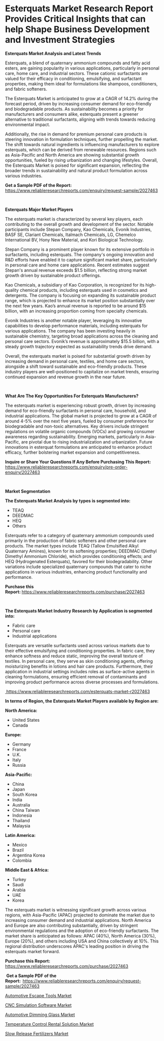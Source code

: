 <p><h1>Esterquats Market Research Report Provides Critical Insights that can help Shape Business Development and Investment Strategies</h1></p><p><strong>Esterquats Market Analysis and Latest Trends</strong></p>
<p><p>Esterquats, a blend of quaternary ammonium compounds and fatty acid esters, are gaining popularity in various applications, particularly in personal care, home care, and industrial sectors. These cationic surfactants are valued for their efficacy in conditioning, emulsifying, and surfactant properties, making them ideal for formulations like shampoos, conditioners, and fabric softeners.</p><p>The Esterquats Market is anticipated to grow at a CAGR of 14.2% during the forecast period, driven by increasing consumer demand for eco-friendly and biodegradable products. As sustainability becomes a priority for manufacturers and consumers alike, esterquats present a greener alternative to traditional surfactants, aligning with trends towards reducing environmental impact.</p><p>Additionally, the rise in demand for premium personal care products is steering innovation in formulation techniques, further propelling the market. The shift towards natural ingredients is influencing manufacturers to explore esterquats, which can be derived from renewable resources. Regions such as Asia-Pacific and North America are showing substantial growth opportunities, fueled by rising urbanization and changing lifestyles. Overall, the Esterquats Market is poised for significant expansion, reflecting the broader trends in sustainability and natural product formulation across various industries.</p></p>
<p><strong>Get a Sample PDF of the Report:&nbsp;</strong> <a href="https://www.reliableresearchreports.com/enquiry/request-sample/2027463?utm_campaign=37&utm_medium=2&utm_source=Github&utm_content=ia&utm_term=30102024&utm_id=esterquats">https://www.reliableresearchreports.com/enquiry/request-sample/2027463</a></p>
<p>&nbsp;</p>
<p><strong>Esterquats Major Market Players</strong></p>
<p><p>The esterquats market is characterized by several key players, each contributing to the overall growth and development of the sector. Notable participants include Stepan Company, Kao Chemicals, Evonik Industries, BASF SE, Clariant Chemicals, Italmach Chemicals, LG, Chemelco International BV, Hony New Material, and Kori Biological Technology.</p><p>Stepan Company is a prominent player known for its extensive portfolio in surfactants, including esterquats. The company's ongoing innovation and R&D efforts have enabled it to capture significant market share, particularly in personal care and home care applications. Recent estimates suggest Stepan's annual revenue exceeds $1.5 billion, reflecting strong market growth driven by sustainable product offerings.</p><p>Kao Chemicals, a subsidiary of Kao Corporation, is recognized for its high-quality chemical products, including esterquats used in cosmetics and detergents. The company is focusing on expanding its sustainable product range, which is projected to enhance its market position substantially over the next few years. Kao’s annual revenue is reported to be around $15 billion, with an increasing proportion coming from specialty chemicals.</p><p>Evonik Industries is another notable player, leveraging its innovative capabilities to develop performance materials, including esterquats for various applications. The company has been investing heavily in sustainable chemistry, targeting broad applications across the cleaning and personal care sectors. Evonik’s revenue is approximately $15.5 billion, with a steady growth trajectory expected as sustainability trends drive demand.</p><p>Overall, the esterquats market is poised for substantial growth driven by increasing demand in personal care, textiles, and home care sectors, alongside a shift toward sustainable and eco-friendly products. These industry players are well-positioned to capitalize on market trends, ensuring continued expansion and revenue growth in the near future.</p></p>
<p>&nbsp;</p>
<p><strong>What Are The Key Opportunities For Esterquats Manufacturers?</strong></p>
<p><p>The esterquats market is experiencing robust growth, driven by increasing demand for eco-friendly surfactants in personal care, household, and industrial applications. The global market is projected to grow at a CAGR of around 4-5% over the next five years, fueled by consumer preference for biodegradable and non-toxic alternatives. Key drivers include stringent regulations on volatile organic compounds (VOCs) and growing consumer awareness regarding sustainability. Emerging markets, particularly in Asia-Pacific, are pivotal due to rising industrialization and urbanization. Future innovations in esterquat formulations are anticipated to enhance product efficacy, further bolstering market expansion and competitiveness.</p></p>
<p><strong>Inquire or Share Your Questions If Any Before Purchasing This Report:</strong> <a href="https://www.reliableresearchreports.com/enquiry/pre-order-enquiry/2027463?utm_campaign=37&utm_medium=2&utm_source=Github&utm_content=ia&utm_term=30102024&utm_id=esterquats">https://www.reliableresearchreports.com/enquiry/pre-order-enquiry/2027463</a></p>
<p>&nbsp;</p>
<p><strong>Market Segmentation</strong></p>
<p><strong>The Esterquats Market Analysis by types is segmented into:</strong></p>
<p><ul><li>TEAQ</li><li>DEEDMAC</li><li>HEQ</li><li>Others</li></ul></p>
<p><p>Esterquats refer to a category of quaternary ammonium compounds used primarily in the production of fabric softeners and other personal care products. The market types include TEAQ (Tallow Emulsified Alkyl Quaternary Amines), known for its softening properties; DEEDMAC (Diethyl Dimethyl Ammonium Chloride), which provides conditioning effects; and HEQ (Hydrogenated Esterquats), favored for their biodegradability. Other variations include specialized quaternary compounds that cater to niche applications in various industries, enhancing product functionality and performance.</p></p>
<p><strong>Purchase this Report:&nbsp;</strong><a href="https://www.reliableresearchreports.com/purchase/2027463?utm_campaign=37&utm_medium=2&utm_source=Github&utm_content=ia&utm_term=30102024&utm_id=esterquats">https://www.reliableresearchreports.com/purchase/2027463</a></p>
<p>&nbsp;</p>
<p><strong>The Esterquats Market Industry Research by Application is segmented into:</strong></p>
<p><ul><li>Fabric care</li><li>Personal care</li><li>Industrial applications</li></ul></p>
<p><p>Esterquats are versatile surfactants used across various markets due to their effective emulsifying and conditioning properties. In fabric care, they enhance softness and reduce static, improving the overall texture of textiles. In personal care, they serve as skin conditioning agents, offering moisturizing benefits in lotions and hair care products. Furthermore, their application in industrial settings includes roles as surface-active agents in cleaning formulations, ensuring efficient removal of contaminants and improving product performance across diverse processes and formulations.</p></p>
<p><a href="https://www.reliableresearchreports.com/esterquats-market-r2027463?utm_campaign=37&utm_medium=2&utm_source=Github&utm_content=ia&utm_term=30102024&utm_id=esterquats">&nbsp;https://www.reliableresearchreports.com/esterquats-market-r2027463</a></p>
<p><strong>In terms of Region, the Esterquats Market Players available by Region are:</strong></p>
<p>
    <p> <strong> North America: </strong>
        <ul>
            <li>United States</li>
            <li>Canada</li>
        </ul>
        </p> 
    <p> <strong> Europe: </strong>
        <ul>
            <li>Germany</li>
            <li>France</li>
            <li>U.K.</li>
            <li>Italy</li>
            <li>Russia</li>
        </ul>
        </p> 
    <p> <strong> Asia-Pacific: </strong>
        <ul>
            <li>China</li>
            <li>Japan</li>
            <li>South Korea</li>
            <li>India</li>
            <li>Australia</li>
            <li>China Taiwan</li>
            <li>Indonesia</li>
            <li>Thailand</li>
            <li>Malaysia</li>
        </ul>
        </p> 
    <p> <strong> Latin America: </strong>
        <ul>
            <li>Mexico</li>
            <li>Brazil</li>
            <li>Argentina Korea</li>
            <li>Colombia</li>
        </ul>
        </p> 
    <p> <strong> Middle East & Africa: </strong>
        <ul>
            <li>Turkey</li>
            <li>Saudi</li>
            <li>Arabia</li>
            <li>UAE</li>
            <li>Korea</li>
        </ul>
    </p>
    </p>
<p><p>The esterquats market is witnessing significant growth across various regions, with Asia-Pacific (APAC) projected to dominate the market due to increasing consumer demand and industrial applications. North America and Europe are also contributing substantially, driven by stringent environmental regulations and the adoption of eco-friendly surfactants. The market share is anticipated as follows: APAC (40%), North America (30%), Europe (20%), and others including USA and China collectively at 10%. This regional distribution underscores APAC's leading position in driving the esterquats market forward.</p></p>
<p><strong>Purchase this Report: </strong><a href="https://www.reliableresearchreports.com/purchase/2027463?utm_campaign=37&utm_medium=2&utm_source=Github&utm_content=ia&utm_term=30102024&utm_id=esterquats">https://www.reliableresearchreports.com/purchase/2027463</a></p>
<p>&nbsp;<strong>Get a Sample PDF of the Report:&nbsp;&nbsp;</strong><a href="https://www.reliableresearchreports.com/enquiry/request-sample/2027463?utm_campaign=37&utm_medium=2&utm_source=Github&utm_content=ia&utm_term=30102024&utm_id=esterquats">https://www.reliableresearchreports.com/enquiry/request-sample/2027463</a></p>
<p><strong></strong></p>
<p><p><a href="https://github.com/ChristianClark406/Market-Research-Report-List-1/blob/main/automotive-escape-tools-market.md?utm_campaign=37&utm_medium=2&utm_source=Github&utm_content=ia&utm_term=30102024&utm_id=esterquats">Automotive Escape Tools Market</a></p><p><a href="https://www.linkedin.com/pulse/pulse-cnc-simulation-software-rhythms-change-market-resonance-cz7lf?utm_campaign=37&utm_medium=2&utm_source=Github&utm_content=ia&utm_term=30102024&utm_id=esterquats">CNC Simulation Software Market</a></p><p><a href="https://github.com/LacThu1/Market-Research-Report-List-1/blob/main/automotive-dimming-glass-market.md?utm_campaign=37&utm_medium=2&utm_source=Github&utm_content=ia&utm_term=30102024&utm_id=esterquats">Automotive Dimming Glass Market</a></p><p><a href="https://issuu.com/reportprime-2/docs/temperature-control-rental-solution_8afb289accfac7?utm_campaign=37&utm_medium=2&utm_source=Github&utm_content=ia&utm_term=30102024&utm_id=esterquats">Temperature Control Rental Solution Market</a></p><p><a href="https://medium.com/@cedricrevscu/in-the-slow-release-fertilizers-market-the-main-focus-is-on-keeping-costs-low-and-getting-the-57ee60a0927c?utm_campaign=37&utm_medium=2&utm_source=Github&utm_content=ia&utm_term=30102024&utm_id=esterquats">Slow Release Fertilizers Market</a></p></p>